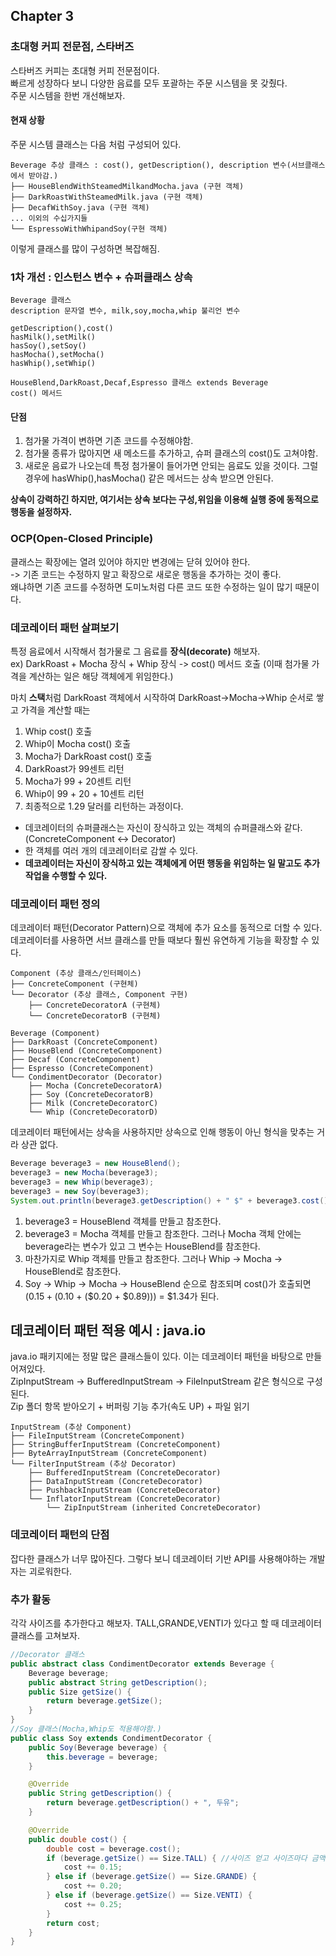 ## Chapter 3

### 초대형 커피 전문점, 스타버즈
스타버즈 커피는 초대형 커피 전문점이다.     
빠르게 성장하다 보니 다양한 음료를 모두 포괄하는 주문 시스템을 못 갖췄다.     
주문 시스템을 한번 개선해보자.     

#### 현재 상황
주문 시스템 클래스는 다음 처럼 구성되어 있다.     
```
Beverage 추상 클래스 : cost(), getDescription(), description 변수(서브클래스에서 받아감.)
├── HouseBlendWithSteamedMilkandMocha.java (구현 객체)
├── DarkRoastWithSteamedMilk.java (구현 객체)
├── DecafWithSoy.java (구현 객체)
... 이외의 수십가지들
└── EspressoWithWhipandSoy(구현 객체)
```

이렇게 클래스를 많이 구성하면 복잡해짐.

### 1차 개선 : 인스턴스 변수 + 슈퍼클래스 상속
```
Beverage 클래스
description 문자열 변수, milk,soy,mocha,whip 불리언 변수

getDescription(),cost()
hasMilk(),setMilk()
hasSoy(),setSoy()
hasMocha(),setMocha()
hasWhip(),setWhip()

HouseBlend,DarkRoast,Decaf,Espresso 클래스 extends Beverage
cost() 메서드
```

#### 단점
1. 첨가물 가격이 변하면 기존 코드를 수정해야함.
2. 첨가물 종류가 많아지면 새 메소드를 추가하고, 슈퍼 클래스의 cost()도 고쳐야함.
3. 새로운 음료가 나오는데 특정 첨가물이 들어가면 안되는 음료도 있을 것이다. 그럴 경우에 hasWhip(),hasMocha() 같은 메서드는 상속 받으면 안된다.

**상속이 강력하긴 하지만, 여기서는 상속 보다는 구성,위임을 이용해 실행 중에 동적으로 행동을 설정하자.**

### OCP(Open-Closed Principle)
클래스는 확장에는 열려 있어야 하지만 변경에는 닫혀 있어야 한다.<br>
-> 기존 코드는 수정하지 말고 확장으로 새로운 행동을 추가하는 것이 좋다.<br>
왜냐하면 기존 코드를 수정하면 도미노처럼 다른 코드 또한 수정하는 일이 많기 때문이다.<br>

### 데코레이터 패턴 살펴보기
특정 음료에서 시작해서 첨가물로 그 음료를 **장식(decorate)** 해보자.<br>
ex) DarkRoast + Mocha 장식 + Whip 장식 -> cost() 메서드 호출 (이때 첨가물 가격을 계산하는 일은 해당 객체에게 위임한다.)

마치 **스택**처럼 DarkRoast 객체에서 시작하여 DarkRoast->Mocha->Whip 순서로 쌓고 가격을 계산할 때는<br>
1. Whip cost() 호출
2. Whip이 Mocha cost() 호출
3. Mocha가 DarkRoast cost() 호출
4. DarkRoast가 99센트 리턴
5. Mocha가 99 + 20센트 리턴
6. Whip이 99 + 20 + 10센트 리턴
7. 최종적으로 1.29 달러를 리턴하는 과정이다.

- 데코레이터의 슈퍼클래스는 자신이 장식하고 있는 객체의 슈퍼클래스와 같다. (ConcreteComponent <-> Decorator)
- 한 객체를 여러 개의 데코레이터로 감쌀 수 있다.
- **데코레이터는 자신이 장식하고 있는 객체에게 어떤 행동을 위임하는 일 말고도 추가 작업을 수행할 수 있다.**

### 데코레이터 패턴 정의
데코레이터 패턴(Decorator Pattern)으로 객체에 추가 요소를 동적으로 더할 수 있다.<br>
데코레이터를 사용하면 서브 클래스를 만들 때보다 훨씬 유연하게 기능을 확장할 수 있다.
```
Component (추상 클래스/인터페이스)
├── ConcreteComponent (구현체)
└── Decorator (추상 클래스, Component 구현)
    ├── ConcreteDecoratorA (구현체)
    └── ConcreteDecoratorB (구현체)

Beverage (Component)
├── DarkRoast (ConcreteComponent)
├── HouseBlend (ConcreteComponent)
├── Decaf (ConcreteComponent)
├── Espresso (ConcreteComponent)
└── CondimentDecorator (Decorator)
    ├── Mocha (ConcreteDecoratorA)
    ├── Soy (ConcreteDecoratorB)
    ├── Milk (ConcreteDecoratorC)
    └── Whip (ConcreteDecoratorD)    
```

데코레이터 패턴에서는 상속을 사용하지만 상속으로 인해 행동이 아닌 형식을 맞추는 거라 상관 없다.

```java
Beverage beverage3 = new HouseBlend();
beverage3 = new Mocha(beverage3);
beverage3 = new Whip(beverage3);
beverage3 = new Soy(beverage3);
System.out.println(beverage3.getDescription() + " $" + beverage3.cost());
```
1. beverage3 = HouseBlend 객체를 만들고 참조한다.
2. beverage3 = Mocha 객체를 만들고 참조한다. 그러나 Mocha 객체 안에는 beverage라는 변수가 있고 그 변수는 HouseBlend를 참조한다.
3. 마찬가지로 Whip 객체를 만들고 참조한다. 그러나 Whip -> Mocha -> HouseBlend로 참조한다.
4. Soy -> Whip -> Mocha -> HouseBlend 순으로 참조되며 cost()가 호출되면 ($0.15 + ($0.10 + ($0.20 + $0.89))) = $1.34가 된다.

## 데코레이터 패턴 적용 예시 : java.io
java.io 패키지에는 정말 많은 클래스들이 있다. 이는 데코레이터 패턴을 바탕으로 만들어져있다.<br>
ZipInputStream -> BufferedInputStream -> FileInputStream 같은 형식으로 구성된다.<br>
Zip 폴더 항목 받아오기 + 버퍼링 기능 추가(속도 UP) + 파일 읽기

```
InputStream (추상 Component)
├── FileInputStream (ConcreteComponent)
├── StringBufferInputStream (ConcreteComponent)
├── ByteArrayInputStream (ConcreteComponent)
└── FilterInputStream (추상 Decorator)
    ├── BufferedInputStream (ConcreteDecorator)
    ├── DataInputStream (ConcreteDecorator)
    ├── PushbackInputStream (ConcreteDecorator)
    └── InflatorInputStream (ConcreteDecorator)  
        └── ZipInputStream (inherited ConcreteDecorator)
```

### 데코레이터 패턴의 단점
잡다한 클래스가 너무 많아진다. 그렇다 보니 데코레이터 기반 API를 사용해야하는 개발자는 괴로워한다.

### 추가 활동
각각 사이즈를 추가한다고 해보자. TALL,GRANDE,VENTI가 있다고 할 때 데코레이터 클래스를 고쳐보자.
```java
//Decorator 클래스
public abstract class CondimentDecorator extends Beverage {
    Beverage beverage;
    public abstract String getDescription();
    public Size getSize() {
        return beverage.getSize();
    }
}
//Soy 클래스(Mocha,Whip도 적용해야함.)
public class Soy extends CondimentDecorator {
    public Soy(Beverage beverage) {
        this.beverage = beverage;
    }

    @Override
    public String getDescription() {
        return beverage.getDescription() + ", 두유";
    }

    @Override
    public double cost() {
        double cost = beverage.cost();
        if (beverage.getSize() == Size.TALL) { //사이즈 얻고 사이즈마다 금액 추가
            cost += 0.15;
        } else if (beverage.getSize() == Size.GRANDE) {
            cost += 0.20;
        } else if (beverage.getSize() == Size.VENTI) {
            cost += 0.25;
        }
        return cost;
    }    
}
```
